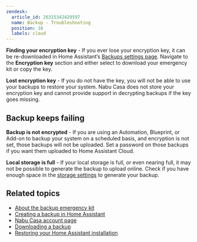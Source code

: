 ```yaml
---
zendesk:
  article_id: 26315342429597
  name: Backup - Troubleshooting
  position: 16
  labels: cloud
---
```


**Finding your encryption key** - If you ever lose your encryption key, it can be re-downloaded in Home Assistant’s [Backups settings page](https://my.home-assistant.io/redirect/backup_config/). Navigate to the **Encryption key** section and either select to download your emergency kit or copy the key.

**Lost encryption key** - If you do not have the key, you will not be able to use your backups to restore your system. Nabu Casa does not store your encryption key and cannot provide support in decrypting backups if the key goes missing.

## Backup keeps failing


**Backup is not encrypted** - If you are using an Automation, Blueprint, or Add-on to backup your system on a scheduled basis, and encryption is not set, those backups will not be uploaded. Set a password on those backups if you want them uploaded to Home Assistant Cloud.

**Local storage is full** - If your local storage is full, or even nearing full, it may not be possible to generate the backup to upload online. Check if you have enough space in the [storage settings](https://my.home-assistant.io/redirect/storage/) to generate your backup.

## Related topics

- [About the backup emergency kit](https://www.home-assistant.io/more-info/backup-emergency-kit/)
- [Creating a backup in Home Assistant](https://www.home-assistant.io/common-tasks/general/#backups)
- [Nabu Casa account page](https://account.nabucasa.com/)
- [Downloading a backup](https://www.home-assistant.io/common-tasks/general/#downloading-a-backup-from-home-assistant-cloud)
- [Restoring your Home Assistant installation](https://www.home-assistant.io/common-tasks/general/#restoring-a-backup)
